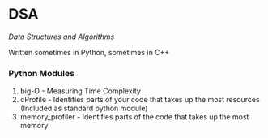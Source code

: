 # DSA
*Data Structures and Algorithms*

Written sometimes in Python, sometimes in C++

### Python Modules
1. big-O - Measuring Time Complexity
2. cProfile - Identifies parts of your code that takes up the most resources (Included as standard python module)
3. memory_profiler - Identifies parts of the code that takes up the most memory
